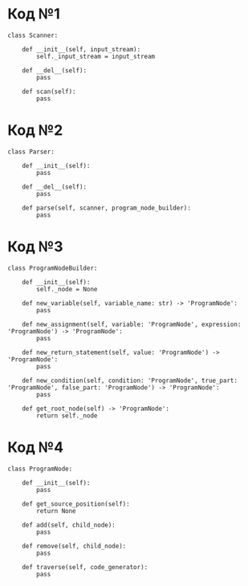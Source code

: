# Код №1

    class Scanner:
    
        def __init__(self, input_stream):
            self._input_stream = input_stream

        def __del__(self):
            pass  

        def scan(self):
            pass

# Код №2

    class Parser:
    
        def __init__(self):
            pass  

        def __del__(self):
            pass  

        def parse(self, scanner, program_node_builder):
            pass  

# Код №3 

    class ProgramNodeBuilder:
    
        def __init__(self):
            self._node = None  

        def new_variable(self, variable_name: str) -> 'ProgramNode':
            pass  

        def new_assignment(self, variable: 'ProgramNode', expression: 'ProgramNode') -> 'ProgramNode':
            pass  

        def new_return_statement(self, value: 'ProgramNode') -> 'ProgramNode':
            pass  

        def new_condition(self, condition: 'ProgramNode', true_part: 'ProgramNode', false_part: 'ProgramNode') -> 'ProgramNode':
            pass  

        def get_root_node(self) -> 'ProgramNode':
            return self._node  

# Код №4

    class ProgramNode:
    
        def __init__(self):
            pass 

        def get_source_position(self):
            return None  

        def add(self, child_node):
            pass  

        def remove(self, child_node):
            pass  

        def traverse(self, code_generator):
            pass  
